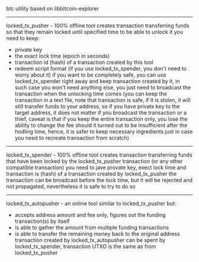 btc utility based on libbitcoin-explorer

***
locked_tx_pusher - 100% offline tool
creates transaction transferring funds so that they remain 
locked until specified time
to be able to unlock it you need to keep:
- private key 
- the exact lock time (epoch in seconds)
- transaction id (hash) of a transaction created by this tool
- redeem script format (if you use locked_tx_spender, you don't need to worry about it)
if you want to be completely safe, you can use locked_tx_spender right
away and keep transaction created by it, in such case you won't need
anything else, you just need to broadcast the transaction when the
unlocking time comes (you can keep the transaction in a text file, 
note that transaction is safe, if it is stolen, it will still transfer
funds to your address, so if you have private key to the target address,
it does not matter if you broadcast the transaction or a thief, 
caveat is that if you keep the entire transaction only, you lose the
ability to change the fee should it turned out to be insufficient
after the hodling time, hence, it is safer to keep necessary
ingredients just in case you need to recreate transaction from scratch)

***
locked_tx_spender - 100% offline tool
creates transaction transferring funds that have been locked by
the locked_tx_pusher transaction (or any other compatible transaction)
you need to jave provate key, exect lock time and transaction
is (hash) of a transaction created by locked_tx_pusher
the transaction can be broadcast before the lock time, but it will
be rejected and not propagated, nevertheless it is safe to try to do so

***
locked_tx_autopusher - an online tool
similar to locked_tx_pusher but:
- accepts address amount and fee only, figures out the funding transaction(s)
  by itself
- is able to gather the amount from multiple funding transactions
- is able to transfer the remaining money back to the original address
transaction created by locked_tx_autopusher can be spent by
locked_tx_spender, transaction UTXO is the same as from locked_tx_pusher
  
